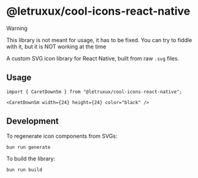# @letruxux/cool-icons-react-native

> [!WARNING]
> This library is not meant for usage, it has to be fixed. You can try to fiddle with it, but it is NOT working at the time

A custom SVG icon library for React Native, built from raw `.svg` files.

## Usage

```tsx
import { CaretDownSm } from "@letruxux/cool-icons-react-native";

<CaretDownSm width={24} height={24} color="black" />
```

## Development

To regenerate icon components from SVGs:

```bash
bun run generate
```

To build the library:

```bash
bun run build
```
